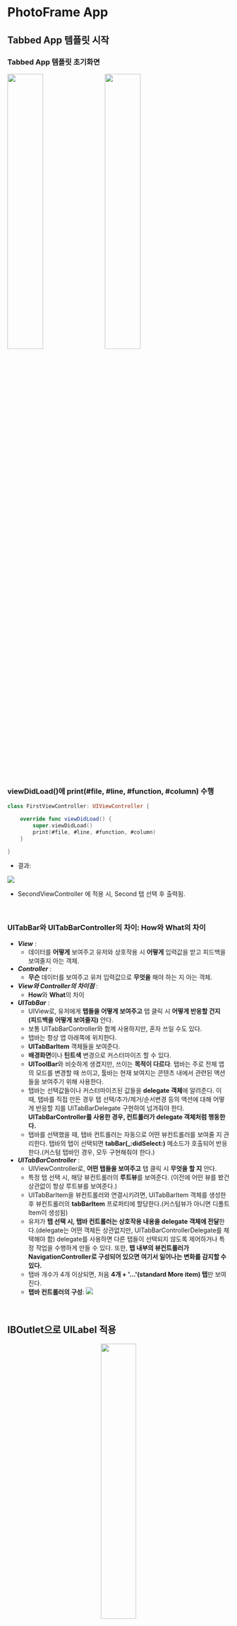# PhotoFrame App

## Tabbed App 템플릿 시작

### Tabbed App 템플릿 초기화면
<img src="img/1_tabbedapp_firstview.png" width="40%"></img>&nbsp;&nbsp;&nbsp;&nbsp;&nbsp;<img src="img/1_tabbedapp_secondview.png" width="40%"></img>

<br/>

### viewDidLoad()에 print(#file, #line, #function, #column) 수행

```swift
class FirstViewController: UIViewController {

    override func viewDidLoad() {
        super.viewDidLoad()
        print(#file, #line, #function, #column)
    }

}
```

- 결과: 
 
![](img/1_command.png)

- SecondViewController 에 적용 시, Second 탭 선택 후 출력됨.

<br/>

### UITabBar와 UITabBarController의 차이: How와 What의 차이
- ***View*** : 
	- 데이터를 **어떻게** 보여주고 유저와 상호작용 시 **어떻게** 입력값을 받고 피드백을 보여줄지 아는 객체. 
- ***Controller*** : 
	- **무슨** 데이터를 보여주고 유저 입력값으로 **무엇을** 해야 하는 지 아는 객체.
- ***View와 Controller의 차이점*** : 
	- **How**와 **What**의 차이
- ***UITabBar*** : 
	- UIView로, 유저에게 **탭들을 어떻게 보여주고** 탭 클릭 시 **어떻게 반응할 건지 (피드백을 어떻게 보여줄지)** 안다.
	- 보통 UITabBarController와 함께 사용하지만, 혼자 쓰일 수도 있다.
	- 탭바는 항상 앱 아래쪽에 위치한다.
	- **UITabBarItem** 객체들을 보여준다.
	- **배경화면**이나 **틴트색** 변경으로 커스터마이즈 할 수 있다.
	- **UIToolBar**와 비슷하게 생겼지만, 쓰이는 **목적이 다르다**. 탭바는 주로 전체 앱의 모드를 변경할 때 쓰이고, 툴바는 현재 보여지는 콘텐츠 내에서 관련된 액션들을 보여주기 위해 사용한다.
	- 탭바는 선택값들이나 커스터마이즈된 값들을 **delegate 객체**에 알려준다. 이 때, 탭바를 직접 만든 경우 탭 선택/추가/제거/순서변경 등의 액션에 대해  어떻게 반응할 지를 UITabBarDelegate 구현하여 넘겨줘야 한다. **UITabBarController를 사용한 경우, 컨트롤러가 delegate 객체처럼 행동한다.**
	- 탭바를 선택했을 때, 탭바 컨트롤러는 자동으로 어떤 뷰컨트롤러를 보여줄 지 관리한다. 탭바의 탭이 선택되면 **tabBar(_:didSelect:)** 메소드가 호출되어 반응한다.(커스텀 탭바인 경우, 모두 구현해줘야 한다.)
- ***UITabBarController*** : 
	- UIViewController로, **어떤 탭들을 보여주고** 탭 클릭 시 **무엇을 할 지** 안다.
	- 특정 탭 선택 시, 해당 뷰컨트롤러의 **루트뷰**를 보여준다. (이전에 어떤 뷰를 봤건 상관없이 항상 루트뷰를 보여준다.)
	- UITabBarItem을 뷰컨트롤러와 연결시키려면, UITabBarItem 객체를 생성한 후 뷰컨트롤러의 **tabBarItem** 프로퍼티에 할당한다.(커스텀뷰가 아니면 디폴트 Item이 생성됨)
	- 유저가 **탭 선택 시, 탭바 컨트롤러는 상호작용 내용을 delegate 객체에 전달**한다.(delegate는 어떤 객체든 상관없지만, UITabBarControllerDelegate를 채택해야 함) delegate를 사용하면 다른 탭들이 선택되지 않도록 제어하거나 특정 작업을 수행하게 만들 수 있다. 또한, **탭 내부의 뷰컨트롤러가 NavigationController로 구성되어 있으면 여기서 일어나는 변화를 감지할 수 있다.**
	- 탭바 개수가 4개 이상되면, 처음 **4개 + '...'(standard More item) 탭**만 보여진다.
	- **탭바 컨트롤러의 구성**:
![](img/1_tabbar_controller.png)

<br/>

## IBOutlet으로 UILabel 적용

<center><img src="img/2_IBoutlet.png" width="40%"></img></center>

<br/>

### UILabel
#### Core Attributes
- Text: 
	- 텍스트 내용(이하 콘텐츠)은 **NSString** 또는 **NSAttributedText** 객체를 **text, attributedText 속성**에 할당할 수 있다.
	- attributedText는 NSAttributedString을 사용해서 개별 글자나 글자 그룹을 커스터마이즈 할 수 있다. 
	- **[How to make an attributed string in Swift](https://stackoverflow.com/questions/24666515/how-do-i-make-an-attributed-string-using-swift)**

<center><img src="img/2_attributedtext.png" width="50%"></img></center>

- Color
- Font
- Alignment
- Lines: 
	- **numberOfLines**: 라벨에 들어갈 최대 라인 수를 제한할 수 있다. 0으로 설정 시, 라벨 범위 내에서 최대한 들어갈 수 있는 만큼 들어가게 된다. 
- Behavior: isEnabled, isHighlighted

#### Text Spacing Attributes
- Baseline: 
	- **baselineAdjustment**: 서체 크기가 조절될 때 텍스트가 어느 위치에 들어갈지 보정해주는 속성
- Line Breaks: 
	- **lineBreakMode**: 문단에서 다음 행으로 넘어갈 시 텍스트가 잘리는 경우 어떻게 자를지, 마지막 줄에서 안 보이는 부분을 어떻게 처리할지를 결정
	- **라벨의 디폴트 크기**는 **콘텐츠가 한 줄에 다 보이는 크기**이다. 만약 오토레이아웃으로 위치 및 **가로크기만 설정해 놓으면 라벨은 자동으로 모든 콘텐츠를 보이게끔 세로 사이즈를 조정**한다.
	- 하지만 가로, 세로 모든 사이즈를 설정하게 되면 콘텐츠가 잘리는 상황에 대해 대처할 필요가 있다. 이를 해결하기 위해 Auto Shrink 속성을 활용한다.
- Auto Shrink: 라벨 내 글자 사이즈 줄이기
	- **adjustsFontSizeToFitWidth**: 라벨의 너비에 맞춰 텍스트가 모두 보일 수 있도록 해준다. true로 설정한다. 하지만 글자크기가 너무 줄어들 수 있는데, 이 때 사용하는 것이 minimumScaleFactor 속성이다. 
	- **minimumScaleFactor**: 글자 크기를 줄이는 최소 비율을 설정한다. 0 ~ 1 사이 값을 준다. 
	- **allowsDefaultTighteningForTruncation**: true로 설정 시, 글자를 자르기 전에 글자 사이의 간격을 줄이도록 한다.
	- **[UILabel 다루기 참고](http://padgom.tistory.com/category/개발/iOS)**

<center><img src="img/2_autoshrink.png" width="80%"></img></center>

#### Advanced Attributes
- Highlighted: highlightedTextColor
- Shadow: shadowColor
- Shadow Offset: shadowOffset

<br/>

## IBAction으로 버튼 동작 적용

<img src="img/3_firsttab_view1.png" width="40%"></img>
<img src="img/3_firsttab_view2.png" width="40%"></img>

<br/>

### IBOutlet과 IBAction의 연결 구조
- 뷰와 컨트롤러는 IBOutlet 또는 IBAction으로 연결된다.
- **사용자는 뷰 객체와 상호작용**하며, 뷰에 변화가 생기면 **해당 뷰와 연결되어있는 IBAction에 메시지**를 보낸다. 이 때, 해당 뷰의 포인터를 파라미터로 전달한다.
- 컨트롤러는 특정 로직을 수행하여 뷰에 변경사항이 생기면 **어떤 것을 변경하라는 지시**를 내린다. 이 때, **해당 뷰의 포인터인 IBOutlet을 사용**한다.

![](img/3_mechanism.png)

### IBAction 이벤트 종류
- ***Touch Up Inside***: 
	- A **touch-up** event in the control where **the finger is inside the bounds** of the control.
- ***Touch Up Outside***: 
	- A **touch-up** event in the control where **the finger is outside the bounds** of the control.
- ***Touch Cancel***: 
	- A **system event** canceling the current touches for the control.
- ***Touch Down***: 
	- A **touch-down** event in the control.
- ***Touch Down Repeat***: 
	- A repeated touch-down event in the control; for this event **the value of the UITouch tapCount method is greater than one**.
- ***Touch Drag Enter***: 
	- An event where a **finger is dragged into the bounds** of the control.
- ***Touch Drag Inside***: 
	- An event where a **finger is dragged inside the bounds** of the control.
- ***Touch Drag Outside***: 
	- An event where a **finger is dragged just outside the bounds** of the control.
- ***Touch Drag Exit***: 
	- An event where a **finger is dragged from within a control to outside its bounds**.
- ***Value Changed***: 
	- A touch dragging or otherwise manipulating a control, **causing it to emit a series of different values**.
- ***PrimaryActionTriggered***: 
	- A semantic action triggered by buttons.
- ***Editing Did Begin***: 
	- **A touch initiating an editing session** in a UITextField object **by entering its bounds**.
- ***Editing Changed***: 
	- **A touch making an editing change** in a 
UITextField object.
- ***Editing Did End***: 
	- **A touch ending an editing session** in a UITextField object **by leaving its bounds**.
- ***(Editing) Did End On Exit***: 
	- **A touch ending an editing session** in a 
UITextField object.

**[참고: UIControlEvents](https://developer.apple.com/documentation/uikit/uicontrolevents)**

![](img/3_IBAction_events.png)

<br/>

## Scene과 Segue로 화면 전환
<img src="img/4_segue1.png" width="30%"></img>
<img src="img/4_segue2.png" width="30%"></img>
<img src="img/4_segue3.png" width="30%"></img>

### 에러 발생
- 에러코드:

```swift
*** Terminating app due to uncaught exception 'NSUnknownKeyException', reason: '[<UIViewController 0x7fae44423860> setValue:forUndefinedKey:]: this class is not key value coding-compliant for the key subtitleLB.'
```
- 해결방법: 특정 뷰와 컨트롤러를 연결한 후, 연결 삭제/재연결/수정 등을 했을 때 기존 연결이 IB에 남아있으므로 지워줘야 함.

<br/>

## 뷰 컨트롤러 프로그래밍
### VC1 ➤ VC2
<img src="img/5_viewtransition1.png" width="40%"></img>
<img src="img/5_viewtransition2.png" width="40%"></img>
![](img/5_viewtransition1_log.png)
### VC2 ➤ VC3
<img src="img/5_viewtransition2.png" width="40%"></img>
<img src="img/5_viewtransition3.png" width="40%"></img>
![](img/5_viewtransition2_log.png)
### VC3 ➤ VC2
<img src="img/5_viewtransition3.png" width="40%"></img>
<img src="img/5_viewtransition2.png" width="40%"></img>
![](img/5_viewtransition3_log.png)
### VC2 ➤ VC1
<img src="img/5_viewtransition2.png" width="40%"></img>
<img src="img/5_viewtransition1.png" width="40%"></img>
![](img/5_viewtransition4_log.png)

### 뷰 컨트롤러 생명주기
- Not Running(Disappeared) --> Inactive(Appearing) --> Active(Appeared) --> Suspended(Disappearing) --> Not Running(Disappeared)
- 뷰 컨트롤러의 생명주기는 **씬의 전환과 복귀에 밀접하게 관련**이 있다. 뷰컨트롤러 객체의 생성과 소멸이 발생하기 때문.
- 앱의 화면 상태에 따라 메모리를 효율적으로 관리(튜닝)해야 한다.
- 뷰 컨트롤러 상태 변화에 따른 API 호출:
	![](img/5_viewcontroller_lifecycle.png)
	- **Appearing**: 뷰컨트롤러 **등장 - 등장완료 직전**까지의 상태. 이 때 퇴장중인 다른 뷰컨트롤러의 상태는 Disappearing이 된다.
	- **Appeared**: 뷰컨트롤러가 스크린 전체에 **완전히 등장**한 상태.
	- **Disappearing**: 뷰컨트롤러가 스크린에서 **가려지(퇴장하)기 시작 - 완전히 가려지(퇴장하)기 직전**까지의 상태. 이 때 등장중인 다른 뷰컨트롤러의 상태는 Appearing이 된다.
	- **Disappeared**: 뷰컨트롤러가 스크린에서 **완전히 가려졌거나 퇴장**한 상태.
- **Appearing이나 Disappearing 상태**가 있는 것은 **애니메이션을 적용할 경우** 수 초에 걸쳐 천천히 진행되기 때문에 **진행 중에 있는 상태를 나타내는 상태값이 필요**하기 때문이다.
	- 예를 들어, 스크린으로부터 화면이 퇴장하는 도중에 사용자의 액션에 의해 재등장하는 경우가 있다. (스와이핑하여 화면을 넘기려다가 만 경우 등)
- 생명주기를 이용하면 다음과 같은 문제를 쉽게 해결할 수 있다.
	- 특정 화면 진입 시 로그인이나 권한 여부 체크
	- 화면이 표시될 때마다 최신 데이터로 업데이트
	- 메모리 부족을 체크하여 가용 메모리를 확보하는 코드 작성
	- 화면이 완전히 표시되었는지 체크하여 알림창 공지
	- 저장 버튼을 누르지 않아도 현재 화면 상태 유지

#### [참고] 앱 런칭 후 수행 과정
- Launch.storyboard 스크린 표시 -> AppDelegate 클래스의 application() 메소드 호출 -> Main.storyboard 스크린 표시

#### [참고] 뷰 컨트롤러의 didReceiveMemoryWarning() 역할
- 메모리가 부족할 때 시스템에서 자동으로 호출하는 메소드.
- 메모리 부족 경고가 발생할 경우 메모리 확보를 위해 필요 없는 객체의 메모리를 해제하여 재사용 가능하도록 만들어주는 처리를 해줘야 한다.

<br/>

## Container ViewController
- 컨테이너 뷰 컨트롤러는 한 개의 **view**와 여러 개의 **child view controller** 를 다룬다.
- 뷰를 재사용할 수 있고, child view 들은 child view controller 들이 관리하므로, 뷰컨트롤러에 의지할 수 있다는 것이 장점이다.
- UIKit에 미리 만들어져 있는 컨테이너 뷰컨트롤러의 종류로는 UINavigationController, UISplitViewController(아이패드 한정), UITabBarController 가 있다.
![](img/6_navigation.png)
![](img/6_splitview.png)
<img src="img/6_tabbar.png" width="50%"></img>

### Navigation View Controller 사용해 보기
<img src="img/6_navigation1.png" width="50%"></img>
<img src="img/6_navigation2.png" width="50%"></img>
<img src="img/6_navigation3.png" width="50%"></img>

#### 첫번째 뷰컨트롤러의 내비게이션 바 없애기

```swift
    override func viewWillAppear(_ animated: Bool) {
        self.navigationController?.setNavigationBarHidden(true, animated: animated)
    }

    override func viewWillDisappear(_ animated: Bool) {
        self.navigationController?.setNavigationBarHidden(false, animated: animated)
    }
```

#### IB 사용 시 vs. 코드로 작성 시
- IB 사용 시: 세그로 연결하면 자동으로 코드 작성 없이 화면 전환 가능하며, Back 버튼이 자동으로 생성됨
- 코드 작성 시: push, pop을 이용하여 내비게이션 스택에 쌓아야 함. Back 버튼은 push된 뷰컨트롤러엔 자동으로 생김

### Custom Container ViewController 구현하기
스토리보드에 container view 객체를 추가하고, child container와 연결한다. 이 뷰를 이용하여 child view controllers의 root view 들을 크기 조정, 위치 지정할 수 있다. ([IB를 쓰지 않으면 별도의 코드를 작성해야 한다](https://developer.apple.com/library/content/featuredarticles/ViewControllerPGforiPhoneOS/ImplementingaContainerViewController.html#//apple_ref/doc/uid/TP40007457-CH11-SW13))

<br/>

## 화면전환의 종류
1. **Modal 방식: 뷰 컨트롤러 직접 호출**
	- 모달 프레젠테이션 스타일: **UIModalPresentationStyle** 객체 속성
		- fullScreen
		- currentContext
		- overFullScreen
		- overCurrentContext
2. **Container 방식: 내비게이션 컨트롤러, 탭바 컨트롤러 등을 통한 호출**
3. **Segue 방식: 스토리보드에서 화면 연결**

### 1. Modal 방식
- 현재 뷰 컨트롤러에서 **이동할 대상 뷰 컨트롤러를 직접 호출하여 표시**하는 방식으로, **프레젠테이션 방식**이라고 함.
- **화면을 표시하는 모든 뷰 컨트롤러는 UIViewController를 상속**받는데, 이 클래스에 정의된 present() 메소드를 사용하면 됨.
- **present(_:animated:completion:)**
	- completion을 쓰는 이유는 바로 다음 라인에 작성된 코드가 화면전환 과정이 끝나기를 기다리지 않고 바로 실행될 수 있기 때문. 따라서 화면전환이 끝난 후 작업할 것들은 completion에 작성한다.
	- 이렇게 하나의 처리가 끝나기를 기다리지 않고 다음 작업을 바로 이어서 수행하는 방식을 **비동기 방식**이라고 부름.

	```
	@IBAction func nextButtonClicked(_ sender: UIButton) {
		guard let nextVC = self.storyboard?.instantiateViewController(withIdentifier: "BlueViewController") else { return }
		nextVC.modalTransitionStyle = UIModalTransitionStyle.coverVertical
		self.present(nextVC, animated: true)
	}
	```

- 프레젠테이션 방식으로 화면 전환 시, **iOS 시스템은 두 뷰 컨트롤러 사이에 참조할 수 있는 포인터를 생성하여 서로 참조할 수 있게 한다.**
	- 현재 뷰 컨트롤러는 **presentedViewController 속성**에 대상 뷰 컨트롤러의 포인터를, 대상 뷰 컨트롤러는 **presentingViewController 속성**에 현재 뷰 컨트롤러의 포인터를 저장한다.
	- 이렇게 서로 참조하는 이유는, 이전화면으로 복귀하는 등의 상황에 필요하기 때문이다. 
	- 복귀 메소드는 **dismiss(animated:completion:)**을 사용한다. 여기서의 completion은 화면 복귀가 완전히 처리되고 실행할 구문을 넣는다. 
	- 화면 복귀 시 자신을 띄우고 있는 **이전 뷰 컨트롤러가 새 화면을 걷어낸다.** 즉 새 뷰 컨트롤러가 이전 뷰 컨트롤러에게 복귀를 요청해야 하는데, 이 때 요청대상인 presentingViewController 속성이 필요하다. 즉 dismiss() 함수는 이전 뷰 컨트롤러가 수행해야 하므로, **self.presentingViewController.dismiss()** 라고 사용해야 한다. (self.dismiss()도 동작은 하지만, 세 번째 인자인 complete 동작에 문제가 생길 수 있다. self가 사라지고 나서 어떤 동작을 수행한다는 게 이상하기 때문)

	```
	@IBAction BlueViewController: UIViewController {
		self.presentingViewController?.dismiss(animated: true)
	}
	```
	
- **Unwind**: iOS 앱에서 이전 화면으로 돌아가는 것을 지칭하는 말. **화면 전환 방식이 달라지만 그에 따른 Unwind 메소드도 달라진다.** 예를 들어, 프레젠테이션 방식으로 이동하면 프레젠테이션 체인에 저장된 뷰 컨트롤러를 제거하는 방식으로 Unwind가 이뤄진다.

#### UIModalPresentationStyle
- **fullScreen**: 디폴트 옵션. 호출된 뷰컨트롤러가 화면 전체를 덮음. 디바이스의 '스크린'에 대응.
- **currentContext**: 다른 뷰컨트롤러의 뷰를 통해 표시됨. **present를 지시하는 뷰컨트롤러의 컨텐츠 위에 표시**. 단, 이 옵션에서 뷰가 표시될 때는 조건이 있는데,
	- present를 지시한 뷰컨트롤러의 **최상위 계층 뷰컨트롤러**의 뷰
	- **definesPresentationContext 프로퍼티가 true**인 뷰컨트롤러의 뷰
	- **일반 뷰컨트롤러**는 해당 프로퍼티가 기본적으로 **false**, **컨테이너 뷰컨트롤러**는 기본적으로 **true**로 설정돼 있음.
- **overFullScreen**
- **overCurrentContext**
	- fullScreen 또는 currentContext와 동일하나, 지시하는 뷰 컨트롤러의 뷰를 컨텍스트에서 날리지 않고 유지하기 때문에 alpha 값 적용 시 아래 화면이 비쳐보인다.

[참고: 마기의 개발 블로그](https://magi82.github.io/ios-modal-presentation-style-01/)

### 2. Container 방식
- ***UINavigationController***: **계층적인 성격을 띄는 콘텐츠 구조를 관리**하기 위한 뷰컨트롤러.
	- **뷰 컨트롤러의 전환을 직접 컨트롤**
	- **내비게이션 인터페이스**: 내비게이션 정보 표시.
	- 화면 전환이 발생하는 **뷰 컨트롤러들의 포인터를 스택으로 관리** → 원하는 화면에 접근 쉬움.
	- 자신만의 화면을 가지지 않는 대신, 자신이 제어하는 모든 뷰 컨트롤러에 **내비게이션 바를 생성**.
- **루트 뷰 컨트롤러**: 콘텐츠 계층 구조의 시작점 역할을 하는 하는 뷰 컨트롤러. **Navigation controller에 직접 연결된 컨트롤러**로, 화면 UI 상단에 내비게이션 바가 표시된다. **루트 뷰 컨트롤러에서 화면 전환이 발생해도 상단의 내비게이션 바는 그대로 유지된다.**
- 최상위 뷰 컨트롤러는 화면에 표시되므로, **스택의 최상위 뷰 컨트롤러를 더하거나 빼는 것은 화면을 전환하는 것**과 같다.
	- **pushViewController(_:animated:)** - 새 화면 표시.
	- **popViewController(_:animated:)** - 이전 화면 되돌아감.
	- 뷰 컨트롤러 자신이 호출하는 **self.present()**와 달리, 위 메소드들은 내비게이션 컨트롤러가 호출해야 하기 때문에 **self.navigationController.pushViewController()**로 써야 한다. 따라서 뷰 컨트롤러(self)에 내비게이션 컨트롤러가 연결돼있지 않으면 nil을 반환한다.
	- 각 뷰 컨트롤러에 내비게이션 컨트롤러가 추가되어 있어도, **뷰 컨트롤러를 이용하여 화면전환을 하지 않으면 내비게이션 바가 추가되지 않는다.**

![](img/4_navigationcontroller.png)

### 3. 세그웨이를 이용한 화면 전환
#### 스토리보드의 강점
- **화면의 연결과 처리에 대한 편의성**. 코드를 줄일 수 있을 뿐 아니라, 뷰 컨트롤러의 흐름을 관리하기 쉬우며, 뷰 컨트롤러 사이에 새로운 뷰 컨트롤러를 삽입하기도 쉽다. 특히 화면의 전환과 연결 관계를 관리하는 **세그웨이 객체**를 사용하면 생산성을 높일 수 있다.

#### 세그웨이 특징
- 스토리보드에서 뷰컨트롤러 사이의 연결관계 및 화면전환을 관리하는 역할을 하는 객체. 
- 뷰컨트롤러 사이를 직접 연결하기 때문에 소스코드가 필요하지 않음.
- 출발지와 목적지가 있으나, 일방통행만 가능.
- 스토리보드상의 연결정보를 이용하여 대상 뷰 컨트롤러의 인스턴스를 자동으로 만들어주기 때문에 뷰컨트롤러 객체를 생성할 필요가 없다.
- 목적지는 당연히 뷰 컨트롤러지만, 출발점은 두 종류로 나눌 수 있다.

#### 세그의 종류
- **액션 세그** 또는 트리거 세그: 트리거와 세그웨이가 직접 연결된 것으로, 출발점이 컨트롤(버튼이나 테이블 셀 등 이벤트 트리거)인 경우.
	- 버튼 터치 등의 **이벤트가 세그웨이 실행으로 바로 연결**됨.
	- 코드가 일절 필요하지 않음.
	- Action Segue의 연결옵션은 **Show / Show Detail / Present Modally / Present As Popover / Custom**이 있다.
	- **Present Modally** 항목은 **present() 메소드를 이용한 화면전환과 같은 기능**을 한다.
	- **Show** 항목은 내비게이션 컨트롤러에 적용하는 옵션으로, **내비게이션 컨트롤러가 없을 땐 Present Modally 방식으로 실행**된다.
- **매뉴얼 세그**: 수동실행 세그웨이로, 출발점이 뷰 컨트롤러 자체인 경우.
	- 실행 시 **performSegue(withIdentifier:<세그웨이 식별자>, sender:<세그웨이 실행 객체>)** 사용
	- 뷰컨트롤러에서 뷰컨트롤러의 전환에 사용되기 때문에, 스토리보드 상의 뷰컨트롤러 상단의 도크 바에서 첫번째 아이콘을 드래그하여 다음 뷰컨트롤러에 연결한다.
	- 또한, 세그에 performSegue()의 파라미터로 쓸 Identifier를 부여한다.

#### 화면 전환 효과
- [Storyboard Segue]-[Transition] 항목에서 선택. Cover Vertical / Flip Horizontal / Cross Dissolve / Partial Curl 이 있다.

#### 세그 복귀(unwind) 방법
- 복귀 시에는 역방향으로 세그를 연결하면 되지 않을까 생각할 수도 있지만, 세그는 목적지가 되는 뷰컨트롤러의 객체를 자동으로 생성하기 때문에, 두번째 뷰컨트롤러에서 첫번째로 뷰컨트롤러로 연결 시 첫번째 뷰컨트롤러의 객체를 만들게 되는데, 이미 첫번째 뷰컨트롤러가 있기 때문에 오류가 난다.
- 세그 복귀 방법?
	1. 프레젠테이션 방식의 dismiss(), 내비게이션 컨트롤러 방식의 popViewController() 메소드 사용
	2. Unwind Segue 사용
- **Unwind Segue 사용방법**:
	- 이전 뷰컨트롤러에서 **UIStoryboardSegue 타입 인자**를 받는 **액션 메소드**를 정의한다. 현재 뷰컨트롤러에서 화면 복귀 버튼을 만들어 **도크 바의** 세번째 아이콘인 **Exit**으로 드래그하면 이전 뷰컨트롤러에서 정의한 액션 메소드를 선택하여 트리거를 생성한다. 이렇게 하면 Exit에 연결된 버튼은 이전 뷰컨트롤러의 액션 메소드를 인식하여 **Unwind Segue로 자동생성** 해준다.
	- 코코아 터치 시스템은 앱 내부에 정의된 모든 메소드를 스캔하여 UIStoryboard 타입 인자를 받는 액션 메소드를 모두 수집하여 Exit 아이콘 목록으로 출력한다. 이 중 하나를 선택하여 연결하면 해당 메소드가 정의된 뷰 컨트롤러도 돌아가는 Unwind 메소드가 만들어진다.

	```swift
	@IBAction func unwindToVC(_ segue: UIStoryboardSegue) { 
	
	}
	```

#### 한꺼번에 여러 페이지 복귀하기
- 여러 페이지에 걸쳐 단계적으로 이동하고 있을 때 한 방에 원하는 화면으로 돌아가기 위해서는, 돌아가기 원하는 뷰컨트롤러에 unwind 메소드를 정의하고, 현재 뷰컨트롤러의 특정 버튼(홈버튼이라든지)을 Exit에 드래그하여 아까 정의한 unwind 메소드를 선택하면 된다.
	- ***dealloc***: 스택 중간에 차례대로 쌓여있던 뷰 컨트롤러 인스턴스들은 메모리에서 모두 해제된다.
	- **Unwind 메소드 이름**은 앱 프로젝트 영역에서 구분될 수 있어야 하며, **각 뷰컨트롤러를 대표할 수 있는 이름**으로 만드는 것이 좋다.

#### 커스텀 세그
- UIKit 프레임워크는 **UIStoryboardSegue 클래스를 서브클래싱**하여 새로운 기능을 갖춘 세그웨이 객체를 정의할 수 있도록 지원한다.
- 커스텀 클래스 작성: UIStorybaordSegue 클래스에서 **세그웨이의 실행을 처리하는 메소드: perform()** → **오버라이드**한다.
	- 출발지: **self.source**
	- 목적지: **self.destination**
	- 뷰전환방식 정의: **UIView.transition(from:to:duration:options)**
- 스토리보드에서 액션 세그웨이 연결: Custom 선택.
	
	```swift
	// 세그웨이 클래스인 것에 주목하자.
	class CustomSegue: UIStoryboardSegue {
		override func perform() {
			UIView.transition(from: self.source.view,
			to: self.destination.view,
			duration: 2,
			options: .transitionCurlDown)
		}
	}
	```
	
#### 전처리 메소드
- 화면전환 과정에서 특별한 처리를 해줘야 할 때 사용. 코코아 터치 프레임워크는 **세그웨이가 실행되기 전에 특정한 메소드를 호출**하도록 정해져 있는데, 이것을 전처리 메소드라고 한다.
- 전처리 메소드는 이미 UIViewController 클래스에 정의돼 있으나 **다음 화면으로 값을 전달**하거나, **경고창을 띄워줘야 하는 등**의 처리가 필요한 경우 오버라이드한다.
- **prepare(for segue: UIStoryboardSegue, sender: Any?) { ... }**
	- 이 메소드는 우리가 호출하는 것이 아니라, **구현해놓으면 시스템이 호출한다.** 시스템은 세그웨이를 실행된다는 것을 감지하면 실행 전에 처리해야 할 일은 없는지 전처리 메소드를 호출한다. **호출 시 필요한 인자값은 시스템이 알아서 입력해주므로 우리는 이 인자값을 받아 사용만 하면 된다.**
	- **첫 번째 매개변수**: 호출한 세그웨이 자체. **하나의 전처리 메소드는 해당 뷰컨트롤러에 연결된 여러 세그웨이가 공유하고 있다.** 따라서 (뷰컨트롤러에 연결된) 모든 세그웨이는 실행 전에 공유하고 있는 전처리 메소드를 호출한다. 이 때문에 **전처리 메소드는 어느 세그웨이가 자신을 호출하는 지를 알고 구분해줘야 한다.** 그에 대한 정보가 prepare() 메소드의 첫번째 매개변수를 통해 전달된다. 우리는 이 매개변수를 사용하여 어느 세그웨이가 실행되는 건지 알 수 있기 때문에 이를 이용하여 조건별 작업을 처리하면 된다.
	- **두 번째 매개변수**: 세그웨이를 실행하는 트리거에 대한 정보. 화면의 여러 트리거들은 동일한 세그웨이를 실행할 수 있는데, 따라서 **어느 객체가 트리거 역할을 했는지 알 필요가 있다.** 그에 대한 정보가 두번째 매개변수를 통해 전달된다. 액션 세그이면 버튼, 제스처 등의 객체가 전달되고, 매뉴얼 세그이면 뷰 컨트롤러 자신이 전달된다.

	```swift
	class ViewController: UIViewController {
		// 하나의 뷰컨트롤러는 하나의 전처리 메소드를 가지므로, 
		// 뷰컨트롤러에 연결된 모든 세그는 하나의 전처리 메소드를 공유한다.
		override func prepare(for segue: UIStoryboardSegue, sender: Any?) {
			NSLog("호출된 세그의 ID: \(segue.identifier)")
		}
	}
	```
- [참고] **NSLog**: 콘솔에 로그 출력 시 사용.
- 주로 전처리 메소드는 다음 화면에 값을 전달하기 위해 사용되는데, 전달된 값은 다음화면에서 상세한 콘텐츠를 보여주는 데 사용되거나, 추가 콘텐츠를 제공하기 위한 핵심 요소로 활용된다.

<br/>

## 다른 뷰 컨트롤러와 데이터 주고받기
### 화면 전환 시 값 전달하기
1. **동기 방식**: 뷰컨트롤러에서 다음 뷰컨트롤러로 값을 직접 전달하는 방법.
- 영속적으로 값을 저장할 필요가 없는 경우에 주로 사용됨.
- 단점: 값을 전달받는 쪽의 뷰컨트롤러가 전달받을 값의 명세를 모두 파악하고 이를 대입할 변수를 미리 생성해둬야 한다. 보내는 쪽의 뷰컨트롤러는 받는 뷰 컨트롤러에 대한 정보를 미리 확인할 수 있어야 한다.
2. **비동기 방식**: 공통 저장소를 만들어 현재 뷰컨트롤러에서 값을 저장하고 화면 전환 후 다음 뷰컨트롤러에서 값을 꺼내서 사용하는 방법.
- 지속적으로 값을 저장할 필요가 있는 경우에 주로 사용됨. ex. 로그인 정보가 필요한 경우
- 단점: 
	- 저장소에 데이터가 저장되는 시점과 화면 전환 시점이 일치하지 않으면 값 전달이 제대로 안 될 수도 있다. 특히, 저장소가 네트워크를 통한 외부에 있다면, 화면전환이 네트워크보다 빠르기 때문에 이럴 가능성이 크다. 따라서 이에 대한 처리를 해줘야 하기 때문에 동기방식에 비해 상대적으로 소스코드가 복잡해질 수 있다.
	- 보내는 쪽, 받는 쪽 모두 저장소의 위치를 사전에 공유하고 있어야 한다.

### 뷰 컨트롤러에 직접 값 전달하기 - 동기 방식
#### 프레젠테이션 방식 전환 시
1. VC1: 전달할 값을 준비한다.
2. VC2: 값을 대입받을 프로퍼티를 정의한다.
	- 전달받을 프로퍼티의 개수, 타입이 정확히 일치해야 한다.
	- Outlet 변수는 활용할 수 없는데, 외부에서 직접 참조할 수 없도록 제한되어 있기 때문이다.
3. VC1: VC2의 인스턴스를 생성하거나 참조를 읽어온다.
	- 프레젠테이션 또는 내비게이션 방식: **instantiateViewContoller()** 사용
		- instantiateViewController()로 생성된 인스턴스는 기본적으로 UIViewController 타입인데, 커스텀 클래스에서 정의한 특정 메소드나 프로퍼티 등을 사용하려면 해당 뷰컨트롤러 타입으로 다운캐스팅 해야 한다. 단순한 화면전환 시에는 그냥 사용해도 된다.
	
		```swift
		guard let rvc = self.storyboard?.instantiateViewController(withIdentifier: "RVC") as? ResultViewController else { return }
		```	
		
	- 세그웨이 사용: **.destination** 속성 사용
4. VC1: VC2가 정의한 인스턴스 프로퍼티에 값을 대입한다. 위에서 생성 또는 참조한 뷰컨트롤러 인스턴스의 속성변수에 직접 값을 대입하면 된다. 그리고나서 화면을 전환한다.
	```swift
	guard let rvc = self.storyboard?.instantiateViewController(withIdentifier: "RVC") as? ResultViewController else { return }
	// 다음 뷰컨트롤러 인스턴스의 속성변수에 전달할 값 대입
	rvc.paramEmail = self.email.text!
	rvc.paramUpdate = self.isUpdate.isOn
	rvc.paramInterval = self.interval.value
	// 화면 전환
	self.present(rvc, animated: true)
	```
5. VC2: 전달받은 값 표시
	- 전달된 값 표시 시점: 화면이 메모리에 로드되고 난 직후인 **viewDidLoad()**에 작성.

#### 내비게이션 컨트롤러 사용 시
- present()와 dismiss()를 pushViewController()와 pullViewController()로만 변경하면 된다.

#### 세그웨이 이용 시
1. 세그웨이 연결: 액션세그웨이든, 매뉴얼세그웨이든 값 전달 과정은 같다.
2. VC1: 값을 전달하는 코드 작성. 세그웨이 실행을 위한 준비 메소드(**prepare()**) 부분에 값을 전달한다.
3. VC1: 뷰 컨트롤러 인스턴스 참조. prepare()의 첫번째 인자 활용.

	```swift
	guard let rvc = segue.destination as? ResultViewController else { return }
	```
4. VC1: 값을 전달할 뷰컨트롤러 인스턴스의 속성에 직접 값 대입.

<br/>

### 이전 화면으로 값 전달하기 (VC2 -> VC1)

1. **이전 화면 인스턴스 참조**: 이전에 **VC1 -> VC2로 어떻게 전환했느냐에 따라** self.presentingViewController 또는 self.navigationController?.viewControllers를 사용한다.
2. **복귀 메소드 사용**: 위와 마찬가지로, 이전에 어떻게 전환했느냐에 따라 dismiss() 또는 popViewController()를 사용한다.
3. **값 표시하는 시점 결정**: 이전 화면의 인스턴스가 이미 있기 때문에 인스턴스 초기화 메소드인 viewDidLoad()가 호출되지 않음. 대신, 화면이 새로 그려질 때마다 호출되는 **viewWillAppear()** 메소드에 작성한다.

#### 이전 화면으로 돌아갈 때는, 값의 성격을 고려해야 한다.
- 동기 방식: 소실돼도 상관없는 값을 주고받을 때 사용. 주로 휘발성 값을 전달하는 VC1 -> VC2 과정에서 사용.
- **비동기 방식**: 반영구적으로 저장하는 값을 주고받을 때 사용. 주로 VC2 -> VC1 과정에서 사용. 공용저장소에 넣어두면 되므로, 뷰컨트롤러 인스턴스가 초기화되어도 저장돼 있는 데이터는 그대로 가져다 사용할 수 있다.

#### 공용 저장소를 사용하여 값 주고받기 - 비동기 방식
- 공용 저장소로 활용되는 객체
	- **AppDelegate 객체**: 앱 전체를 통틀어 단 하나만 존재하기 때문에 여러 뷰 컨트롤러에서 모두 접근할 수 있고, **앱이 종료되지 않는 한** 값을 계속 유지할 수 있다.
		- **AppDelegate에 저장할 변수 선언**: 뷰컨트롤러에 직접 값 전달 시 추가했던 변수들과 동일.
		- **AppDelegate 클래스의 인스턴스 참조**: AppDelegate는 앱 전체를 통틀어 하나의 인스턴스만 존재함(**싱글톤**). **UIApplication.shared.delegate** 사용.
		- **참조한 AppDelegate 인스턴스의 변수에 저장할 값 대입**
		- 이전 화면 복귀
	- **UserDefaults 객체**: 반영구 저장 가능(앱 삭제 전까지 유지). 비교적 간단한 데이터 저장 시 사용. ex. 로그인 여부, 간단한 설정 정보 등
		- **UserDefaults.standard 프로퍼티**를 통해 UserDefaults 객체 참조
		- **set() 메소드를 통해 값 저장**
		- 이전 화면 복귀
		- 저장된 값 사용 시에도 UserDefaults.standard 프로퍼티로 UserDefaults 객체를 가져와서 내부 속성값을 빼내면 된다.
		- **저장된 값의 타입을 정확히 알기 어렵거나 메소드를 공용으로 사용하는 경우**: AnyObject 타입을 반환하는 **.value()** 또는 **.object()** 메소드를 사용한다.
	- **Core Data 객체**: 반영구 저장 가능. 소규모 데이터베이스처럼 다소 복잡한 데이터를 저장하는 데 사용. (추후 설명)
	- **파일 저장**: 이미지, 미디어 파일 등 큰 사이즈의 데이터 저장. (추후 설명)
	- **네트워크 전송**: 서버에 데이터를 전송하여 저장. (추후 설명)

<br/>

## 앱 인터페이스와 구성요소
### 화면을 구성하는 세 가지 주요객체
1. **UIScreen**: 기기에 연결되는 물리적인 화면을 정의하는 객체
2. **UIWindow**: 화면 그리기 지원 도구를 제공하는 객체. 
	- 디바이스 스크린을 빈틈없이 채우기 위한 객체
	- 항상 유저 인터페이스 표현 계층의 최상위에 위치한다. 
	- 뷰의 일종이지만 **직접 콘텐츠를 가지지 않는다**. **UIView들이 콘텐츠를 표현하면 디바이스 스크린에 이를 표현**한다.
	- **화면이 전환되더라도 윈도우 객체는 전환되지 않는다**. 내부에 배치된 뷰의 콘텐츠만 변경된다.
3. **UIView**: 그리기를 수행할 객체 세트
	- 콘텐츠를 담아 스크린상에 표시한다. 
	- 사용자의 입력에 반응한다. 
	- 윈도우의 일부를 자신의 영역으로 정의하고, 이에 필요한 콘텐츠를 채워넣는다.
	- **윈도우로부터 전달된 사용자 입력에 반응**하고 그에 맞는 결과를 처리한다.

![](img/5_architect.png)

<br/>

## 건드릴 수 없는 영역: System Framework
### 앱 초기화 과정
#### objective-c 기준
1. 앱 실행: **main() 함수 실행됨**
2. main(): **UIApplicationMain() 호출**
3. UIApplicationMain(): **UIApplication 객체 생성**
4. UIApplication 객체: Info.plist 파일을 바탕으로 앱에 필요한 데이터와 객체 로드
5. **AppDelegate 객체 생성** 및 UIApplication 객체와 연결

------------ **스위프트는 C 기반 언어가 아니기 때문에, 엔트리 포인트가 없으며 어노테이션 표기로 대체함: @UIApplicationMain** ------------

6. 이벤트 루프 생성 등 실행에 필요한 준비 진행
7. 실행 완료 직전, **AppDelegate의 application(_:didFinishLaunchingWithOptions:) 메소드 호출**

#### 엔트리 포인트: main()
- Xcode 프로젝트 생성 시 main(int argc, char* arg[])함수가 자동으로 생성됨.
- 실행 시 시스템으로부터 받은 2개의 인자값과 AppDelegate 클래스를 이용하여 UIApplicationMain() 함수 호출 -> UIApplication 객체 반환.

#### 앱 그 자체를 의미하는 객체: UIApplication
- UIAppliaction 객체는 이벤트 루프나 다른 높은 수준의 앱 동작을 관리하거나 푸시알림 등의 특수 이벤트를 델리게이트에게 알려주는 등의 일을 한다. 
- 이 때, **UIApplication을 서브 클래싱하지 않고 그대로 사용하기에는 한계가 있는데**, 특정 의도나 목적에 맞게 특별한 일을 처리해야 할 때가 많기 때문이다.
- 따라서 UIApplication 객체는 **대리인인 AppDelegate 객체를 내세워 커스텀 코드를 처리할 수 있도록 약간의 권한을 부여**한다.
- 이에 따라 UIApplication은 앱의 생명주기나 이벤트 처리와 같이 중요한 일들을 담당하고, AppDelegate는 커스텀 코드를 처리하게 된다.

#### 위임받은 권한을 이용하여 커스텀코드와 상호작용하는 객체: AppDelegate
- AppDelegate 객체는 커스터마이징하거나 서브클래싱 할 수 있도록 오픈되어 있다. 
- 앱 내에서 **오직 하나의 인스턴스**만 생성되도록 보장받는다.
- **앱 전체의 생명주기와 함께 한다**. 앱이 처음 만들어질 때 객체가 생성되고, 앱이 실행되는동안 유지되다가, 앱이 종료되면 소멸한다.
- 따라서 AppDelegate 객체는 **종종 앱의 초기 데이터 구조를 설정하기 위해 사용되기도 한다**. (AppDelegate 객체에 데이터를 저장하면 앱 종료 전까지 데이터를 유지할 수 있으므로)

![](img/6_iOSAppLaunchLifeCycle.png)

<br/>

### MVC 패턴 구조
![](img/6_mvc.png)

<br/>

### 앱 생명주기
#### iOS는 모든 앱의 상태 변화를 제어하여 실행시키거나 종료시키는 등 다양한 처리를 한다.
#### iOS에서 앱이 가질 수 있는 상태값:
- **Not Running** - 앱이 시작되지 않았거나 시스템에 의해 종료된 상태
- **Inactive** - 앱이 전면에서 실행 중이지만 **아무런 이벤트를 받지 않고 있는** 상태
- **Active** - 앱이 전면에서 실행 중이며, 이벤트를 받고 있는 상태
- **Background** - 앱이 **백그라운드**에 있지만 **여전히 코드가 실행**되고 있는 상태. 대부분의 앱은 **Suspended 상태로 이행하는 도중 일시적으로 Background 상태에 진입**한다. 파일 다운로드, 업로드, 연산 처리 등 **여분의 실행시간이 필요한 앱인 경우, 특정 시간동안 이 상태로 남아 있는** 경우도 있다.
- **Suspended** - 앱이 **메모리에 유지**되지만 **실행되는 코드가 없는** 상태. **메모리가 부족한 상황**이 오면 **시스템은 특별한 알림 없이 Suspended 상태의 앱들을 정리**한다.

<center><img src="img/6_appstate.png" width="60%"></img></center>

- 앱 실행상태가 변할 때마다 AppDelegate에 정의된 특정 메소드가 호출됨
	- **application(_:willFinishLaunchingWithOptions:)**: 앱이 구동되어 필요한 **초기 실행 과정이 완료되기 직전**에 호출된다.
	- **application(_:didFinishLaunchingWithOptions:)**: 앱이 사용자에게 **화면으로 표시되기 직전**에 호출된다. 앱이 실행된 후 진행할 커스터마이징이나 초기화를 위한 코드를 작성한다.
	- **applicationDidBecomeActive()**: **실행된 앱이 전면(foreground)에 표시될 때** 호출된다. 앱이 **Inactive 상태에서 재시작하는 코드**를 넣어주면 일시중지된 작업을 갱신할 수 있다.
	- **applicationDidEnterBackground()**: **앱이 백그라운드 상태에 진입했을 때** 호출된다. 어느 순간 종료될 가능성이 있으므로, **잃어선 안되는 사용자 데이터를 종료 전에 미리 저장**하거나, **공유자원이 있다면 해제**하는 코드를 작성한다. **종료된 앱이 다시 실행될 때 현재 상태를 복구하기 위한 상태 정보를 저장**하는 코드도 작성하면 좋다.
	- **applicationWillTerminate()**: **앱이 종료되기 직전**에 호출된다. 사용자 데이터 등을 종료 전에 **한 번 더 저장**한다.
- 이 외에도 더 다양한 상태 변화에 대응하기 위한 메소드를 구현할 수 있다. [UIAppDelegateProtocol 공식문서](https://developer.apple.com/documentation/uikit/uiapplicationdelegate)를 참고한다.

<br/>

### iOS와 코코아 터치 프레임워크
#### 네이티브 앱과 웹 앱의 차이점
- **네이티브 앱**: iOS 시스템 프레임워크를 기반으로 하고 스위프트/오브젝티브-C 언어로 개발되며 iOS를 통해 직접 실행되는 앱
- **웹 앱**: 사파리 브라우저를 통해 실행되는 앱으로, 네이티브 앱과 유사한 UI, 기능을 제공할 수 있도록 제작하는 앱
- 네이티브 앱은 기기에 물리적으로 설치되기 때문에 네트워크 없이도 실행 가능하나, 웹 앱은 네트워크가 연결되지 않은 상태에서는 이용할 수 없다.
- 또한, **iOS는 기기와 네이티브 앱 사이를 중계**하는 반면, 웹 앱은 하드웨어 기능 사용에 제약이 많기 때문에 대체재로 사용되기엔 무리가 있다.

#### 하드웨어와 앱 사이를 중계해주는 iOS 인터페이스: 코코아 터치 프레임워크
- 애플 환경에서 터치 기반의 앱 제작을 위한 도구로, 용도에 따라 여러 개의 하위 프레임워크로 나뉜다.
- 주요 프레임워크:
	- **Foundation** - 어플리케이션 핵심 객체, 네트워크, 문자열 처리 등의 서비스 제공
	- **UIKit** - 유저 인터페이스 제공 (아이폰, 아이패드, 애플워치, 애플TV 등 지원)
	- GameKit - 게임 센터 연동, 근거리 P2P 연결 제공
	- iAd - 앱 내 배너 형태 또는 팝업 형태의 광고 삽입 가능
	- MapKit - 위치 정보, 지도 관련 서비스 이용 가능
	- Address Book UI - 주소록 앱의 인터페이스 및 기능을 커스텀 앱에서도 그대로 사용할 수 있도록 지원
	- EventKit UI - 이벤트 처리에 필요한 유저 인터페이스 제공
	- Message UI - 메시지 앱의 인터페이스 및 기능을 커스텀 앱에서도 그대로 사용할 수 있도록 지원
	- UserNotifications - 사용자 알림을 처리하기 위해 필요한 객체들 제공
- 코코아 프레임워크?
	- macOS에서 쓰이는 프레임워크로, 코코아 터치 프레임워크는 이를 바탕으로 만들어졌다.
	- 코코아 프레임워크도 동일한 Foundation 프레임워크를 가지며, UIKit 대신 데스크톱용 유저 인터페이스를 담당하는 AppKit 프레임워크를 가진다.
	- macOS 외에 iOS, watchOS, tvOS 모두 코코아 터치 프레임워크를 사용한다.

#### 프레임워크의 계층 관계
- 보통은 상위 프레임워크만 가지고 앱을 만들 수 있으나, 상위 프레임워크가 제공하지 않는 기능을 구현해야 할 때는 하위 프레임워크를 알아야 한다.
- iOS 프레임워크 계층 구조:
![](img/6_frameworks.png)
[출처: slideshare](https://www.slideshare.net/vutlam9083/session-1-introduction-to-i-os-7-and-sdk)
	- 코어 OS 계층: iOS가 운영체제로서 기능하기 위한 핵심 영역으로, 커널, 파일시스템, 네트워크, 보안, 전원관리, 디바이스 드라이브 등이 포함된다.
	- 코어 서비스 계층: 핵심 서비스 기능(Foundation), 데이터 저장 기능(Core Data), 센서 기반 서비스 제공. Foundation이 의존하는 CoreFoundation도 포함되며, Core Location, Core Motion, Core Animation 등이 포함돼 있다.
	- 미디어 계층: 그래픽 또는 멀티미디어 관련 서비스 제공. Core Graphics, Core Text, Core Audio, Core Animation, AVFoundation, OpenGL ES 등이 포함된다.
	- 코코아 터치 계층: 어플리케이션을 직접 지원하는 역할. UIKit, Game Kit, Map Kit 등이 포함된다.
- 주요 프레임워크들은 자신에게 속해있는 객체 이름에 특정 접두어를 붙이는 경향이 있다.
	- Foundation: NS-
	- UIKit: UI-
	- UserNotifications: UN-
	- MapKit: MK-
	- Core Foundation: CF-
	- Core Graphics: CG-
	- AVFoundation: AV-

**[출처: 꼼꼼한 재은씨의 스위프트3](http://www.kyobobook.co.kr/product/detailViewKor.laf?ejkGb=KOR&barcode=9791186710104)**

<br/>

# .gitignore 설정하기
## 사용 목적
- **원격 저장소 폴더에 올리고 싶지 않은 파일 또는 폴더가 있을 때**, .gitignore파일에 해당 파일 또는 폴더를 추가하여 제외 가능하다.
- 한 번 제외된 파일 또는 폴더는 commit 대상에서 제외된다.
- **깃허브로 협업 시, SwiftLint를 cocoapod 으로 설치한 경우는 install 이후에 생기는 Pods 하위 디렉토리를 ignore 시켜야 한다. 다른 개발자도 pod install로 다운받아 빌드하는 것이 권장된다.**

## 커맨드라인에서 사용하기 (macOS, bash.sh 기준)
### 설치
```
$ echo "function gi() { curl -L -s https://www.gitignore.io/api/\$@ ;}" >> ~/.bash_profile && source ~/.bash_profile
```
### 사용 예시
```
gi cocoapods >> .gitignore
```

## 정상적으로 적용되지 않는 경우
- 이미 푸시한 레파지토리의 .gitignore에 내용 추가 시, **이미 저장소에 푸시된 내용이 삭제되지는 않는 경우**가 있음.
 
### 해결방법
 
```swift
$ git rm -r --cached .
$ git add .
$ git commit -m "fixed untracked files”
```
**[출처: 아이군의 블로그](http://theeye.pe.kr/archives/2091)**